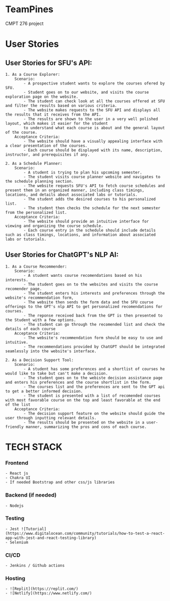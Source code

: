 # TeamPines
CMPT 276 project

# User Stories

## User Stories for SFU's API:

    1. As a Course Explorer:
        Scenario:
            - A prospective student wants to explore the courses ofered by SFU.
            - Student goes on to our website, and visits the course exploration page on the website.
            - The student can check look at all the courses offered at SFU and filter the results based on various criteria.
            - The website makes requests to the SFU API and displays all the results that it receives from the API.
            - The results are shown to the user in a very well polished layout, which makes it easier for the student
            to understand what each course is about and the general layout of the course.
        Acceptance Criteria:
            - The website should have a visually appealing interface with a clear presentation of the courses.
            - Each course should be displayed with its name, description, instructor, and prerequisites if any.

    2. As a Schedule Planner:
        Scenario:
            - A student is trying to plan his upcoming semester.
            - The student visits course planner website and navigates to the schedule planning section.
            - The website requests SFU's API to fetch course schedules and present them in an organized manner, including class timings, locations, and details about associated labs or tutorials.
            - The student adds the desired courses to his personalized list.
            - The student then checks the schedule for the next semester from the personalized list.
        Acceptance Criteria:
            - The website should provide an intuitive interface for viewing and organizing the course schedule.
            - Each course entry in the schedule should include details such as class timings, locations, and information about associated labs or tutorials.

## User Stories for ChatGPT's NLP AI:

    1. As a Course Recommender:
        Scenario:
            - A student wants course recomendations based on his interests.
            - The student goes on to the websites and visits the course recomender page.
            - The student enters his interests and preferences through the website's recommendation form,
            - The website then sends the form data and the SFU course offerings to the GPT's nlp API to get personalized recomendations for courses.
            - The reponse received back from the GPT is then presented to the Student with a few options.
            - The student can go through the recomended list and check the details of each course
        Acceptance Criteria:
            - The website's recommendation form should be easy to use and intuitive.
            - The recommendations provided by ChatGPT should be integrated seamlessly into the website's interface.

    2. As a Decision Support Tool:
        Scenario:
            - A student has some preferences and a shortlist of courses he would like to take but can't make a decision.
            - The student goes on to the webiste decision assistance page and enters his preferences and the course shortlist in the form.
            - The courses list and the preferences are sent to the GPT api to get a better informed decision.
            - The student is presented with a list of recomended courses with most favorable course on the top and least favorable at the end of the list
        Acceptance Criteria:
            - The decision support feature on the website should guide the user through inputting relevant details.
            - The results should be presented on the website in a user-friendly manner, summarizing the pros and cons of each course.



# TECH STACK

### Frontend
    - React js
    - Chakra UI
    - If needed Bootstrap and other css/js libraries
    
### Backend (if needed)
    - Nodejs
    
### Testing
    - Jest ![Tutorial](https://www.digitalocean.com/community/tutorials/how-to-test-a-react-app-with-jest-and-react-testing-library)
    - Selenium
    
### CI/CD
    - Jenkins / Github actions
    
### Hosting
    - ![Replit](https://replit.com/)
    - ![Netlify](https://www.netlify.com/)

